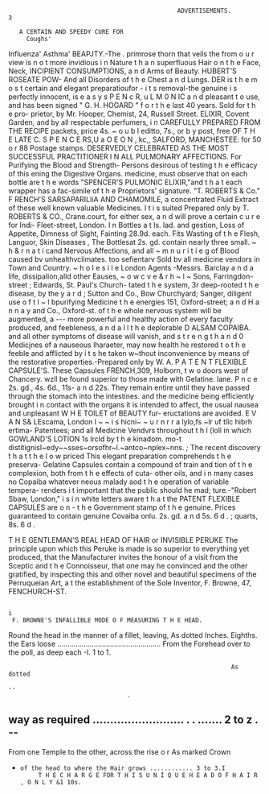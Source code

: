                                                    ADVERTISEMENTS.                                                                 3

       A CERTAIN AND SPEEDY CURE FOR
         Coughs'
 Influenza'                                     Asthma'               BEAPJTY.-The
                                                                                .
                                                                              primrose
                                                                                                     thorn that veils the
                                                                                        from o u r view is n o t more invidious
                                                                     i n Nature t h a n superfluous Hair o n t h e Face, Neck,
         INCIPIENT CONSUMPTIONS,                                     a n d Arms of Beauty. HUBERT'S ROSEATE POW-
    And all Disorders of t h e Chest a n d Lungs.                    DER is t h e m o s t certain and elegant preparatioufor
                                            -                        i t s removal-the genuine i s perfectly innocent, is e a s y
s P E N c R,                         u L M 0 N IC                    a n d pleasant t o use, and has been signed " G. H.
                                                                     HOGARD " f o r t h e last 40 years. Sold for t h e pro-
                                                                     prietor, by Mr. Hooper, Chemist, 24, Russell Street.
                    ELIXIR,                                          Covent Garden, and by all respectable perfumers, i n
         CAREFULLY PREPARED FROM THE RECIPE                          packets, price 4s. ~ o u b l editto, 7s., or b y post, free
OF T H E LATE C.      S P E N C E RS,U a O E O N , kc,, SALFORD,
                        MANCHESTEE:                                  for 50 o r 88 Postage stamps.
         DESERVEDLY CELEBRATED AS THE MOST
   SUCCESSFUL PRACTITIONER I N ALL PULMONARY
                          AFFECTIONS.                                 For Purifying the Blood and Strength-
   Persons desirous of testing t h e efficacy of this                      ening the Digestive Organs.
medicine, must observe that on each bottle are t h e
words "SPENCER'S PULMONIC ELIXIR,"and t h a t
each wrapper has a fac-simile of t h e Proprietors'
signature. "T. ROBERTS & Co."
                                                                      F  RENCH'S SARSAPARILIiA AND
                                                                             CHAMOMILE, a concentrated Fluid Extract of
                                                                     these well known valuable Medicines. I t i s suited
   Prepared only by T. ROBERTS             & CO., Crane.court,       for either sex, a n d will prove a certain c u r e for Indi-
Fleet-street, London. I n Bottles a t Is. lad. and                    gestion, Loss of Appetite, Dimness of Sight, Fainting
28.9d. each.                                                         Fits Wasting of t h e Flesh, Languor, Skin Diseases
   *,* The Bottlesat 2s. gd. contain nearly three small.             ~ h & r n a t i cand Nervous Affections, and all ~ m n u r i t i e g
                                                                     of Blood caused bv unhealthvclimates. too sefientarv
   Sold bv all medicine vendors in Town and Country.
~ h o l e s i l e London Agents -Messrs. Barclay a n d               a life, dissipalion,alld other Eauses, ~ o w c v e &  r h ~ l ~
Sons, Farringdon-street ; Edwards, St. Paul's Church-                tated t h e system, 3r deep-rooted t h e disease, by the
y a r d ; Sutton and Co., Bow Churchyard; Sanger,                    diligent use o f t l ~ l bpurifying Medicine t h e energies
151, Oxford-street; a n d H a n n a y and Co., Oxford-st.            of t h e whole nervous system will be augmented, a
 ---                                                                 more powerful and healthy action of every faculty
                                                                     produced, and feebleness, a n d a l l t h e deplorable
 D ALSAM COPAIBA. and all other                                      symptoms of disease will vanish, and s t r e n g t h a n d
 0 Medicjnes of a nauseous lharaeter, may now                        health he restored t o t h e feeble and afflicted by i t s
he taken w~thout inconvenience by means of the                       restorative properties.-Prepared           only by W. A.
 P A T E N T FLEXIBLE CAPSULE'S.      These Capsules                 FRENCH,309, Holborn, t w o doors west of Chancery.
wzll be found superior to those made with Gelatine.                  lane. P n c e 2s. gd., 4s. 6d., 11s- a n d 22s.
They remain entire until they have passed through the
stomach into the intestines. and the medicine being
efficiently brought i n contact with the organs it is
intended to affect, the usual nausea and unpleasant                   W H E TOILET of BEAUTY fur-
eructations are avoided. E V A N S& LEscama, London                   l ~ ~ i s hicni~ ~ u r n r r a lylo,fs
                                                                                                      ~lr    uf tllc hibrh ertima-
Patentees; and all Medicine Vendvrs throughout t h l                  (loll in which GOWLAND'S LOTION 1s lrcld by t h e
kinadom.                                                              mo-t distitignisl~edy~~sses~orsofhr~l.~antco~nplex~nns.
   *;* The recent discovery t h a t t h e l o w priced                This elegant preparation comprehends t h e preserva-
Gelatine Capsules contain a compound of train and                     tion of t h e complexion, both from t h e effects of cuta-
other oils, and i n many cases no Copaiba whatever                    neous malady aod t h e operation of variable tempera-
renders i t important that the public should he mad;                  ture.-"Robert         Sbaw, London," i s i n white letters
aware t h a t the PATENT FLEXIBLE CAPSULES are                        o n - t h e Government stamp of t h e genuine. Prices
guaranteed to contain genuine Covaiba onlu.                           2s. gd. a n d 5s. 6 d . ; quarts, 8s. 6 d .




 T H E GENTLEMAN'S REAL HEAD OF HAIR or INVISIBLE PERUKE
  The principle upon which this Peruke is made is so superior to everything yet
produced, that the Manufacturer invites the honour of a visit from the Sceptic and t h e
Connoisseur, that one may he convinced and the other gratified, by inspecting this and
other novel and beautiful specimens of the Perruqueian Art, a t the establishment of the
Sole Inventor, F. Browne, 47, FENCHURCH-ST.




                                                                                         i
     F. BROWNE'S INFALLIBLE MODE O F MEASURING T H E HEAD.
  Round the head in the manner of a fillet, leaving, As dotted             Inches. Eighths.
the Ears loose ...................................................
  From the Forehead over to the poll, as deep each
                                                        -I.        1 to 1.

                                                                  As dotted
                                                                               --
                                     .
way as required ..........................    .
                                              .
                                              .......              2 to z .
                                                                               --
 -
  From one Temple to the other, across the rise o r As marked
Crown
-     of the head to where the Hair grows ............ 3 to 3.I
           T H E C H A R G E FOR T H I S U N I Q U E H E A D O F H A I R , O N L Y &1 10s.
